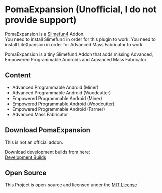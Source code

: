 # PomaExpansion (Unofficial, I do not provide support)
PomaExpansion is a [Slimefun4](https://github.com/TheBusyBiscuit/Slimefun4/) Addon.<br>
You need to install Slimefun4 in order for this plugin to work.
You need to install LiteXpansion in order for Advanced Mass Fabricator to work.

PomaExpansion is a tiny Slimefun4 Addon that adds missing Advanced, Empowered Programmable Androids and Advanced Mass Fabricator.<br>


## Content
- Advanced Programmable Android (Miner)
- Advanced Programmable Android (Woodcutter)
- Empowered Programmable Android (Miner)
- Empowered Programmable Android (Woodcutter)
- Empowered Programmable Android (Farmer)
- Advanced Mass Fabricator

## Download PomaExpansion
This is not an official addon.

Download development builds from here:<br>
[Development Builds](https://github.com/TheOld-Crafters/PomaExpansion/releases)

## Open Source
This Project is open-source and licensed under the [MIT License](https://github.com/TheOld-Crafters/PomaExpansion/blob/master/LICENSE)
